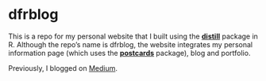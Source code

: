 # dfrblog

This is a repo for my personal website that I built using the [**distill**](https://rstudio.github.io/distill/) package in R. Although the repo’s name is dfrblog, the website integrates my personal information page (which uses the [**postcards**](https://github.com/seankross/postcards) package), blog and portfolio.

Previously, I blogged on [Medium](https://dzulfiqarfr.medium.com/).
